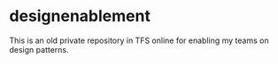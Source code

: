 # designenablement
This is an old private repository in TFS online for enabling my teams on design patterns.

